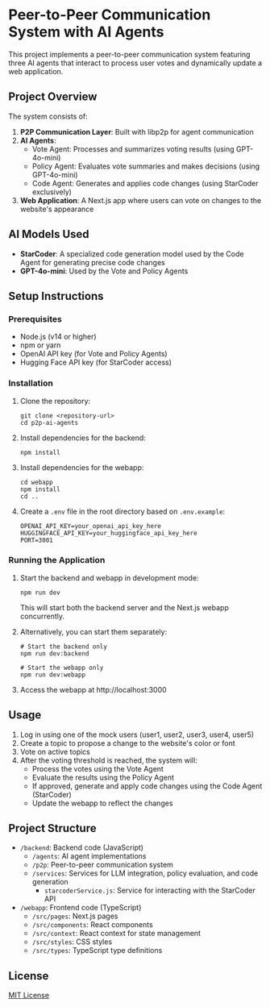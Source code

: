 # Peer-to-Peer Communication System with AI Agents

This project implements a peer-to-peer communication system featuring three AI agents that interact to process user votes and dynamically update a web application.

## Project Overview

The system consists of:

1. **P2P Communication Layer**: Built with libp2p for agent communication
2. **AI Agents**:
   - Vote Agent: Processes and summarizes voting results (using GPT-4o-mini)
   - Policy Agent: Evaluates vote summaries and makes decisions (using GPT-4o-mini)
   - Code Agent: Generates and applies code changes (using StarCoder exclusively)
3. **Web Application**: A Next.js app where users can vote on changes to the website's appearance

## AI Models Used

- **StarCoder**: A specialized code generation model used by the Code Agent for generating precise code changes
- **GPT-4o-mini**: Used by the Vote and Policy Agents

## Setup Instructions

### Prerequisites

- Node.js (v14 or higher)
- npm or yarn
- OpenAI API key (for Vote and Policy Agents)
- Hugging Face API key (for StarCoder access)

### Installation

1. Clone the repository:
   ```
   git clone <repository-url>
   cd p2p-ai-agents
   ```

2. Install dependencies for the backend:
   ```
   npm install
   ```

3. Install dependencies for the webapp:
   ```
   cd webapp
   npm install
   cd ..
   ```

4. Create a `.env` file in the root directory based on `.env.example`:
   ```
   OPENAI_API_KEY=your_openai_api_key_here
   HUGGINGFACE_API_KEY=your_huggingface_api_key_here
   PORT=3001
   ```

### Running the Application

1. Start the backend and webapp in development mode:
   ```
   npm run dev
   ```

   This will start both the backend server and the Next.js webapp concurrently.

2. Alternatively, you can start them separately:
   ```
   # Start the backend only
   npm run dev:backend
   
   # Start the webapp only
   npm run dev:webapp
   ```

3. Access the webapp at http://localhost:3000

## Usage

1. Log in using one of the mock users (user1, user2, user3, user4, user5)
2. Create a topic to propose a change to the website's color or font
3. Vote on active topics
4. After the voting threshold is reached, the system will:
   - Process the votes using the Vote Agent
   - Evaluate the results using the Policy Agent
   - If approved, generate and apply code changes using the Code Agent (StarCoder)
   - Update the webapp to reflect the changes

## Project Structure

- `/backend`: Backend code (JavaScript)
  - `/agents`: AI agent implementations
  - `/p2p`: Peer-to-peer communication system
  - `/services`: Services for LLM integration, policy evaluation, and code generation
    - `starcoderService.js`: Service for interacting with the StarCoder API
- `/webapp`: Frontend code (TypeScript)
  - `/src/pages`: Next.js pages
  - `/src/components`: React components
  - `/src/context`: React context for state management
  - `/src/styles`: CSS styles
  - `/src/types`: TypeScript type definitions

## License

[MIT License](LICENSE) 